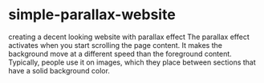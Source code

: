 # simple-parallax-website
creating a decent looking website with parallax effect
The parallax effect activates when you start scrolling 
the page content. It makes the background move at a different speed than the foreground content. Typically,
people use it on images, which they place between sections that have a solid background color.
